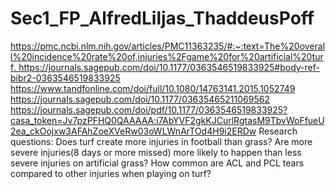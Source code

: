 # Sec1_FP_AlfredLiljas_ThaddeusPoff
[https://pmc.ncbi.nlm.nih.gov/articles/PMC11363235/#:~:text=The%20overall%20incidence%20rate%20of,injuries%2Fgame%20for%20artificial%20turf.
](https://journals.sagepub.com/doi/10.1177/0363546518808499?url_ver=Z39.88-2003&rfr_id=ori:rid:crossref.org&rfr_dat=cr_pub%20%200pubmed)
https://journals.sagepub.com/doi/10.1177/0363546519833925#body-ref-bibr2-0363546519833925
https://www.tandfonline.com/doi/full/10.1080/14763141.2015.1052749
https://journals.sagepub.com/doi/10.1177/03635465211069562
https://journals.sagepub.com/doi/pdf/10.1177/0363546519833925?casa_token=Jv7pzPFHQ0QAAAAA:i7AbYVF2gkKJCurlRgtasM9TbvWoFfueU2ea_ckOojxw3AFAhZoeXVeRw03oWLWnArTOd4H9i2ERDw
Research questions: 
Does turf create more injuries in football than grass?
Are more severe injuries(8 days or more missed) more likely to happen than less severe injuries on artificial grass?
How common are ACL and PCL tears compared to other injuries when playing on turf?
